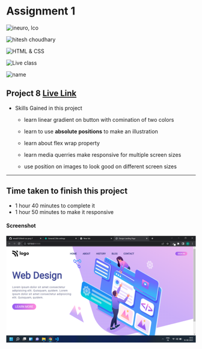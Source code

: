 # Assignment 1

![ineuro, lco](https://img.shields.io/badge/iNeuron-LCO-green)

![hitesh choudhary](https://img.shields.io/badge/Hitesh--Choudhary-Full--stack--JS--bootcamp-red)

![HTML & CSS](https://img.shields.io/badge/HTML-CSS-orange)

![Live class](https://img.shields.io/badge/LIVE--CLASS-PROJECT--8-lightgrey)

![name](https://img.shields.io/badge/Vimal--Kumar-lightgrey)

## Project 8 [Live Link](https://deesign-landing-page.netlify.app/)

- Skills Gained in this project

  - learn linear gradient on button with comination of two colors

  - learn to use **absolute positions** to make an illustration

  - learn about flex wrap property

  - learn media querries make responsive for multiple screen sizes

  - use position on images to look good on different screen sizes

---

## Time taken to finish this project

- 1 hour 40 minutes to complete it
- 1 hour 50 minutes to make it responsive

#### Screenshot

![Desktop](./screenshot/project%208.png)
